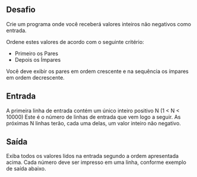 ## Desafio

Crie um programa onde você receberá valores inteiros não negativos 
como entrada.

Ordene estes valores de acordo com o seguinte critério:
- Primeiro os Pares
- Depois os Ímpares

Você deve exibir os pares em ordem crescente e na sequência os ímpares 
em ordem decrescente.

## Entrada

A primeira linha de entrada contém um único inteiro positivo N 
(1 < N < 10000) Este é o número de linhas de entrada que vem logo a seguir. 
As próximas N linhas terão, cada uma delas, um valor inteiro não negativo.

## Saída

Exiba todos os valores lidos na entrada segundo a ordem apresentada acima. 
Cada número deve ser impresso em uma linha, conforme exemplo de saída abaixo.
